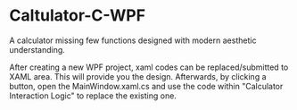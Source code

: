 # Caltulator-C-WPF
A calculator missing few functions designed with modern aesthetic understanding.

After creating a new WPF project, xaml codes can be replaced/submitted to XAML area. This will provide you the design. Afterwards, by clicking a button, open the MainWindow.xaml.cs and use the code within "Calculator Interaction Logic" to replace the existing one.
